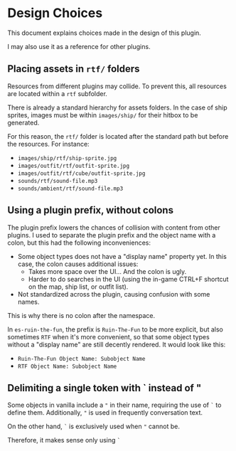 Design Choices
==============

This document explains choices made in the design of this plugin.

I may also use it as a reference for other plugins.



## Placing assets in `rtf/` folders

Resources from different plugins may collide.
To prevent this, all resources are located within a `rtf` subfolder.

There is already a standard hierarchy for assets folders.
In the case of ship sprites, images must be within `images/ship/` for their hitbox to be generated.

For this reason, the `rtf/` folder is located after the standard path but before the resources.
For instance:
- `images/ship/rtf/ship-sprite.jpg`
- `images/outfit/rtf/outfit-sprite.jpg`
- `images/outfit/rtf/cube/outfit-sprite.jpg`
- `sounds/rtf/sound-file.mp3`
- `sounds/ambient/rtf/sound-file.mp3`



## Using a plugin prefix, without colons

The plugin prefix lowers the chances of collision with content from other plugins.
I used to separate the plugin prefix and the object name with a colon, but this had the following inconveniences:
- Some object types does not have a "display name" property yet. In this case, the colon causes additional issues:
  - Takes more space over the UI... And the colon is ugly.
  - Harder to do searches in the UI (using the in-game CTRL+F shortcut on the map, ship list, or outfit list).
- Not standardized across the plugin, causing confusion with some names.

This is why there is no colon after the namespace.

In `es-ruin-the-fun`, the prefix is `Ruin-The-Fun` to be more explicit, but also sometimes `RTF` when it's more convenient, so that some object types without a "display name" are still decently rendered. It would look like this:
- `Ruin-The-Fun Object Name: Subobject Name`
- `RTF Object Name: Subobject Name`



## Delimiting a single token with ` instead of "

Some objects in vanilla include a `"` in their name, requiring the use of `` ` `` to define them.
Additionally, `"` is used in frequently conversation text.

On the other hand, `` ` `` is exclusively used when `"` cannot be.

Therefore, it makes sense only using `` ` ``
